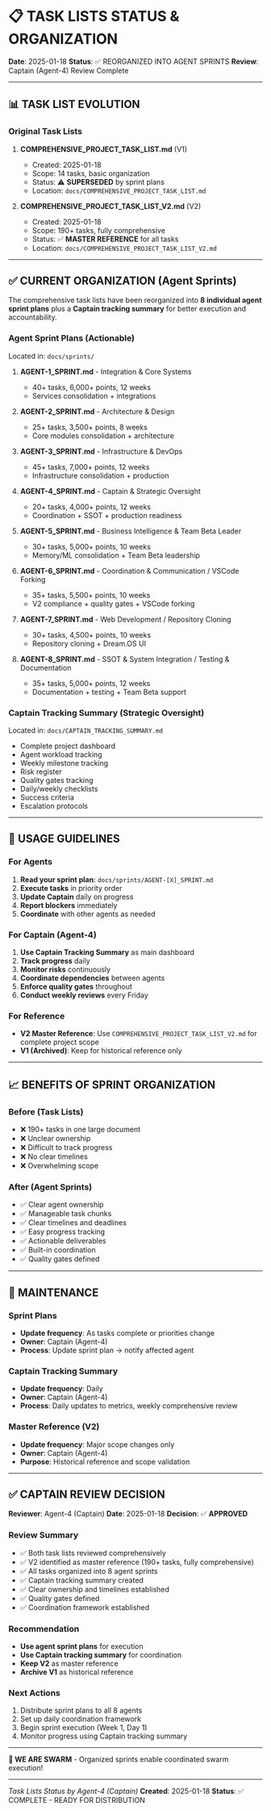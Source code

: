 # 📋 TASK LISTS STATUS & ORGANIZATION

**Date**: 2025-01-18
**Status**: ✅ REORGANIZED INTO AGENT SPRINTS
**Review**: Captain (Agent-4) Review Complete

---

## 📊 TASK LIST EVOLUTION

### **Original Task Lists**
1. **COMPREHENSIVE_PROJECT_TASK_LIST.md** (V1)
   - Created: 2025-01-18
   - Scope: 14 tasks, basic organization
   - Status: ⚠️ **SUPERSEDED** by sprint plans
   - Location: `docs/COMPREHENSIVE_PROJECT_TASK_LIST.md`

2. **COMPREHENSIVE_PROJECT_TASK_LIST_V2.md** (V2)
   - Created: 2025-01-18
   - Scope: 190+ tasks, fully comprehensive
   - Status: ✅ **MASTER REFERENCE** for all tasks
   - Location: `docs/COMPREHENSIVE_PROJECT_TASK_LIST_V2.md`

---

## ✅ CURRENT ORGANIZATION (Agent Sprints)

The comprehensive task lists have been reorganized into **8 individual agent sprint plans** plus a **Captain tracking summary** for better execution and accountability.

### **Agent Sprint Plans** (Actionable)
Located in: `docs/sprints/`

1. **AGENT-1_SPRINT.md** - Integration & Core Systems
   - 40+ tasks, 6,000+ points, 12 weeks
   - Services consolidation + integrations

2. **AGENT-2_SPRINT.md** - Architecture & Design
   - 25+ tasks, 3,500+ points, 8 weeks
   - Core modules consolidation + architecture

3. **AGENT-3_SPRINT.md** - Infrastructure & DevOps
   - 45+ tasks, 7,000+ points, 12 weeks
   - Infrastructure consolidation + production

4. **AGENT-4_SPRINT.md** - Captain & Strategic Oversight
   - 20+ tasks, 4,000+ points, 12 weeks
   - Coordination + SSOT + production readiness

5. **AGENT-5_SPRINT.md** - Business Intelligence & Team Beta Leader
   - 30+ tasks, 5,000+ points, 10 weeks
   - Memory/ML consolidation + Team Beta leadership

6. **AGENT-6_SPRINT.md** - Coordination & Communication / VSCode Forking
   - 35+ tasks, 5,500+ points, 10 weeks
   - V2 compliance + quality gates + VSCode forking

7. **AGENT-7_SPRINT.md** - Web Development / Repository Cloning
   - 30+ tasks, 4,500+ points, 10 weeks
   - Repository cloning + Dream.OS UI

8. **AGENT-8_SPRINT.md** - SSOT & System Integration / Testing & Documentation
   - 35+ tasks, 5,000+ points, 12 weeks
   - Documentation + testing + Team Beta support

### **Captain Tracking Summary** (Strategic Oversight)
Located in: `docs/CAPTAIN_TRACKING_SUMMARY.md`

- Complete project dashboard
- Agent workload tracking
- Weekly milestone tracking
- Risk register
- Quality gates tracking
- Daily/weekly checklists
- Success criteria
- Escalation protocols

---

## 🎯 USAGE GUIDELINES

### **For Agents**
1. **Read your sprint plan**: `docs/sprints/AGENT-[X]_SPRINT.md`
2. **Execute tasks** in priority order
3. **Update Captain** daily on progress
4. **Report blockers** immediately
5. **Coordinate** with other agents as needed

### **For Captain (Agent-4)**
1. **Use Captain Tracking Summary** as main dashboard
2. **Track progress** daily
3. **Monitor risks** continuously
4. **Coordinate dependencies** between agents
5. **Enforce quality gates** throughout
6. **Conduct weekly reviews** every Friday

### **For Reference**
- **V2 Master Reference**: Use `COMPREHENSIVE_PROJECT_TASK_LIST_V2.md` for complete project scope
- **V1 (Archived)**: Keep for historical reference only

---

## 📈 BENEFITS OF SPRINT ORGANIZATION

### **Before (Task Lists)**
- ❌ 190+ tasks in one large document
- ❌ Unclear ownership
- ❌ Difficult to track progress
- ❌ No clear timelines
- ❌ Overwhelming scope

### **After (Agent Sprints)**
- ✅ Clear agent ownership
- ✅ Manageable task chunks
- ✅ Clear timelines and deadlines
- ✅ Easy progress tracking
- ✅ Actionable deliverables
- ✅ Built-in coordination
- ✅ Quality gates defined

---

## 🔄 MAINTENANCE

### **Sprint Plans**
- **Update frequency**: As tasks complete or priorities change
- **Owner**: Captain (Agent-4)
- **Process**: Update sprint plan → notify affected agent

### **Captain Tracking Summary**
- **Update frequency**: Daily
- **Owner**: Captain (Agent-4)
- **Process**: Daily updates to metrics, weekly comprehensive review

### **Master Reference (V2)**
- **Update frequency**: Major scope changes only
- **Owner**: Captain (Agent-4)
- **Purpose**: Historical reference and scope validation

---

## ✅ CAPTAIN REVIEW DECISION

**Reviewer**: Agent-4 (Captain)
**Date**: 2025-01-18
**Decision**: ✅ **APPROVED**

### **Review Summary**
- ✅ Both task lists reviewed comprehensively
- ✅ V2 identified as master reference (190+ tasks, fully comprehensive)
- ✅ All tasks organized into 8 agent sprints
- ✅ Captain tracking summary created
- ✅ Clear ownership and timelines established
- ✅ Quality gates defined
- ✅ Coordination framework established

### **Recommendation**
- **Use agent sprint plans** for execution
- **Use Captain tracking summary** for coordination
- **Keep V2** as master reference
- **Archive V1** as historical reference

### **Next Actions**
1. Distribute sprint plans to all 8 agents
2. Set up daily coordination framework
3. Begin sprint execution (Week 1, Day 1)
4. Monitor progress using Captain tracking summary

---

**🐝 WE ARE SWARM** - Organized sprints enable coordinated swarm execution!

---

*Task Lists Status by Agent-4 (Captain)*
**Created**: 2025-01-18
**Status**: ✅ COMPLETE - READY FOR DISTRIBUTION


